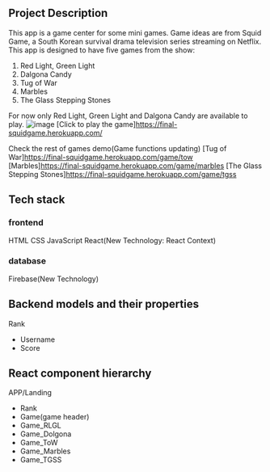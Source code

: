 ## Project Description
This app is a game center for some mini games. Game ideas are from Squid Game, a South Korean survival drama television series streaming on Netflix. This app is designed to have five games from the show: 
1. Red Light, Green Light
2. Dalgona Candy
3. Tug of War
4. Marbles
5. The Glass Stepping Stones

For now only Red Light, Green Light and Dalgona Candy are available to play.
![image](https://imgur.com/5ObOp85.png)
[Click to play the game]https://final-squidgame.herokuapp.com/

Check the rest of games demo(Game functions updating)
[Tug of War]https://final-squidgame.herokuapp.com/game/tow 
[Marbles]https://final-squidgame.herokuapp.com/game/marbles
[The Glass Stepping Stones]https://final-squidgame.herokuapp.com/game/tgss

## Tech stack 
### frontend
HTML
CSS
JavaScript
React(New Technology: React Context)

### database
Firebase(New Technology)

## Backend models and their properties
Rank
- Username
- Score

## React component hierarchy
APP/Landing
- Rank
- Game(game header)
- Game_RLGL
- Game_Dolgona
- Game_ToW
- Game_Marbles
- Game_TGSS
